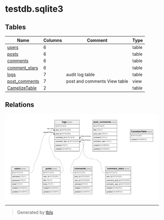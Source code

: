 # testdb.sqlite3

## Tables

| Name | Columns | Comment | Type |
| ---- | ------- | ------- | ---- |
| [users](users.md) | 6 |  | table |
| [posts](posts.md) | 6 |  | table |
| [comments](comments.md) | 6 |  | table |
| [comment_stars](comment_stars.md) | 6 |  | table |
| [logs](logs.md) | 7 | audit log table | table |
| [post_comments](post_comments.md) | 7 | post and comments View table | view |
| [CamelizeTable](CamelizeTable.md) | 2 |  | table |

## Relations

![er](schema.png)

---

> Generated by [tbls](https://github.com/k1LoW/tbls)